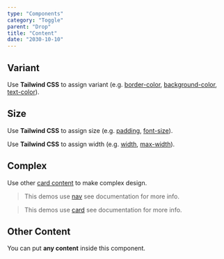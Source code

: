 ```yaml
---
type: "Components"
category: "Toggle"
parent: "Drop"
title: "Content"
date: "2030-10-10"
---
```


## Variant

Use **Tailwind CSS** to assign variant (e.g. [border-color](https://tailwindcss.com/docs/border-color), [background-color](https://tailwindcss.com/docs/background-color), [text-color](https://tailwindcss.com/docs/text-color)).

<demo>
  <demoinline src="demos/components/drop/variant">
  </demoinline>
</demo>

## Size

Use **Tailwind CSS** to assign size (e.g. [padding](https://tailwindcss.com/docs/padding), [font-size](https://tailwindcss.com/docs/font-size)).

Use **Tailwind CSS** to assign width (e.g. [width](https://tailwindcss.com/docs/width), [max-width](https://tailwindcss.com/docs/max-width)).

<demo>
  <demoinline src="demos/components/drop/size">
  </demoinline>
</demo>

## Complex

Use other [card content](/components/card/content) to make complex design.

> This demos use [nav](/components/nav) see documentation for more info.

> This demos use [card](/components/card) see documentation for more info.

<demo>
  <div class="docs_demo_item" data-iframe="demos/themes/implementation/drop-implementation-v1">
  </div>
</demo>

## Other Content

You can put **any content** inside this component.

<demo>
  <demoinline src="demos/components/drop/other-content">
  </demoinline>
</demo>
